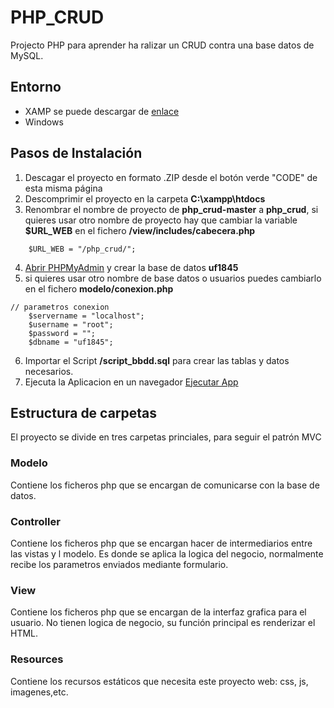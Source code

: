# PHP_CRUD

Projecto PHP para aprender ha ralizar un CRUD contra una base datos de MySQL.

## Entorno

- XAMP se puede descargar de [enlace](https://www.apachefriends.org/es/index.html)
- Windows

## Pasos de Instalación

1. Descagar el proyecto en formato .ZIP desde el botón verde "CODE" de esta misma página
2. Descomprimir el proyecto en la carpeta **C:\xampp\htdocs**
3. Renombrar el nombre de proyecto de **php_crud-master** a **php_crud**, si quieres usar otro nombre de proyecto hay que cambiar la variable **$URL_WEB** en el fichero **/view/includes/cabecera.php**
```
    $URL_WEB = "/php_crud/";
```
4. [Abrir PHPMyAdmin](http://localhost/phpmyadmin) y crear la base de datos **uf1845**
5. si quieres usar otro nombre de base datos o usuarios puedes cambiarlo en el fichero **modelo/conexion.php**

```
// parametros conexion
    $servername = "localhost";
    $username = "root";
    $password = "";
    $dbname = "uf1845";
```

6. Importar el Script **/script_bbdd.sql** para crear las tablas y datos necesarios.
7. Ejecuta la Aplicacion en un navegador [Ejecutar App](http://localhost/php_crud)

## Estructura de carpetas

El proyecto se divide en tres carpetas princiales, para seguir el patrón MVC

### Modelo

Contiene los ficheros php que se encargan de comunicarse con la base de datos.

### Controller

Contiene los ficheros php que se encargan hacer de intermediarios entre las vistas y l modelo. Es donde se aplica la logica del negocio, normalmente recibe los parametros enviados mediante formulario.

### View

Contiene los ficheros php que se encargan de la interfaz grafica para el usuario. No tienen logica de negocio, su función principal es renderizar el HTML.

### Resources

Contiene los recursos estáticos que necesita este proyecto web: css, js, imagenes,etc.